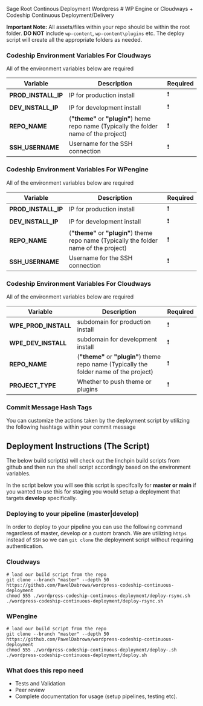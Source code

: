 
Sage Root Continous Deployment
Wordpress # WP Engine or Cloudways + Codeship Continuous Deployment/Delivery

**Important Note:** All assets/files within your repo should be within the root folder. **DO NOT** include `wp-content`, `wp-content\plugins` etc. The deploy script will create all the appropriate folders as needed.

### Codeship Environment Variables For Cloudways

All of the environment variables below are required

|Variable|Description|Required|
| ------------- | ------------- | ------------- |
|**PROD_INSTALL_IP**|IP for production install|:heavy_exclamation_mark:|
|**DEV_INSTALL_IP**|IP for development install|:heavy_exclamation_mark:|
|**REPO_NAME**|(**"theme"** or **"plugin"**) heme repo name (Typically the folder name of the project)|:heavy_exclamation_mark:|
|**SSH_USERNAME**|Username for the SSH connection|:heavy_exclamation_mark:|



### Codeship Environment Variables For WPengine

All of the environment variables below are required

|Variable|Description|Required|
| ------------- | ------------- | ------------- |
|**PROD_INSTALL_IP**|IP for production install|:heavy_exclamation_mark:|
|**DEV_INSTALL_IP**|IP for development install|:heavy_exclamation_mark:|
|**REPO_NAME**|(**"theme"** or **"plugin"**) theme repo name (Typically the folder name of the project)|:heavy_exclamation_mark:|
|**SSH_USERNAME**|Username for the SSH connection|:heavy_exclamation_mark:|


### Codeship Environment Variables For Cloudways

All of the environment variables below are required

|Variable|Description|Required|
| ------------- | ------------- | ------------- |
|**WPE_PROD_INSTALL**|subdomain for production install|:heavy_exclamation_mark:|
|**WPE_DEV_INSTALL**|subdomain for development install|:heavy_exclamation_mark:|
|**REPO_NAME**|(**"theme"** or **"plugin"**) theme repo name (Typically the folder name of the project)|:heavy_exclamation_mark:|
|**PROJECT_TYPE**|Whether to push theme or plugins|:heavy_exclamation_mark:|


### Commit Message Hash Tags
You can customize the actions taken by the deployment script by utilizing the following hashtags within your commit message

## Deployment Instructions (The Script)

The below build script(s) will check out the linchpin build scripts from github and then run the shell script accordingly based on the environment variables.

In the script below you will see this script is specifcally for **master or main** if you wanted to use this for staging you would setup a deployment that targets **develop** specifically.

### Deploying to your pipeline (master|develop)

In order to deploy to your pipeline you can use the following command regardless of master, develop or a custom branch. We are utilizing `https` instead of `SSH` so we can `git clone` the deployment script without requiring authentication.

### Cloudways

```
# load our build script from the repo
git clone --branch "master" --depth 50 https://github.com/PawelDabrowa/wordpress-codeship-continuous-deployment
chmod 555 ./wordpress-codeship-continuous-deployment/deploy-rsync.sh
./wordpress-codeship-continuous-deployment/deploy-rsync.sh
```

### WPengine

```
# load our build script from the repo
git clone --branch "master" --depth 50 https://github.com/PawelDabrowa/wordpress-codeship-continuous-deployment
chmod 555 ./wordpress-codeship-continuous-deployment/deploy-.sh
./wordpress-codeship-continuous-deployment/deploy.sh
```


### What does this repo need

* Tests and Validation
* Peer review
* Complete documentation for usage (setup pipelines, testing etc).
